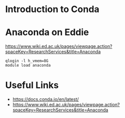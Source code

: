 # Introduction to Conda


# Anaconda on Eddie

https://www.wiki.ed.ac.uk/pages/viewpage.action?spaceKey=ResearchServices&title=Anaconda

```
qlogin -l h_vmem=8G
module load anaconda
```


# Useful Links

* https://docs.conda.io/en/latest/
* https://www.wiki.ed.ac.uk/pages/viewpage.action?spaceKey=ResearchServices&title=Anaconda
